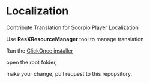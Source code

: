 # Localization

Contribute Translation for Scorpio Player Localization

Use **ResXResourceManager** tool to manage translation

Run the [ClickOnce installer](https://clickonce-tom-englert.azurewebsites.net/ResXResourceManager/ResXManager.application)

open the root folder, 

make your change, pull request to this repopsitory.
